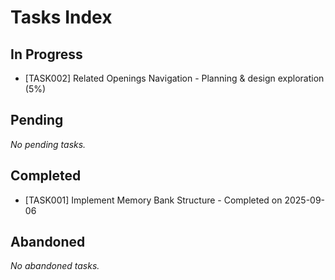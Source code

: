 # Tasks Index

## In Progress
- [TASK002] Related Openings Navigation - Planning & design exploration (5%)

## Pending
_No pending tasks._

## Completed
- [TASK001] Implement Memory Bank Structure - Completed on 2025-09-06

## Abandoned
_No abandoned tasks._
